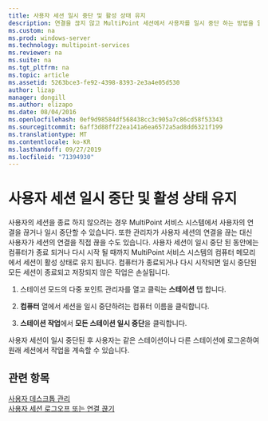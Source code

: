```yaml
---
title: 사용자 세션 일시 중단 및 활성 상태 유지
description: 연결을 끊지 않고 MultiPoint 세션에서 사용자를 일시 중단 하는 방법을 알아봅니다.
ms.custom: na
ms.prod: windows-server
ms.technology: multipoint-services
ms.reviewer: na
ms.suite: na
ms.tgt_pltfrm: na
ms.topic: article
ms.assetid: 5263bce3-fe92-4398-8393-2e3a4e05d530
author: lizap
manager: dongill
ms.author: elizapo
ms.date: 08/04/2016
ms.openlocfilehash: 0ef9d98584df568438cc3c905a7c86cd58f53343
ms.sourcegitcommit: 6aff3d88ff22ea141a6ea6572a5ad8dd6321f199
ms.translationtype: MT
ms.contentlocale: ko-KR
ms.lasthandoff: 09/27/2019
ms.locfileid: "71394930"
---
```

# <a name="suspend-and-leave-user-session-active"></a>사용자 세션 일시 중단 및 활성 상태 유지
사용자의 세션을 종료 하지 않으려는 경우 MultiPoint 서비스 시스템에서 사용자의 연결을 끊거나 일시 중단할 수 있습니다. 또한 관리자가 사용자 세션의 연결을 끊는 대신 사용자가 세션의 연결을 직접 끊을 수도 있습니다. 사용자 세션이 일시 중단 된 동안에는 컴퓨터가 종료 되거나 다시 시작 될 때까지 MultiPoint 서비스 시스템의 컴퓨터 메모리에서 세션이 활성 상태로 유지 됩니다. 컴퓨터가 종료되거나 다시 시작되면 일시 중단된 모든 세션이 종료되고 저장되지 않은 작업은 손실됩니다.  
  
1.  스테이션 모드의 다중 포인트 관리자를 열고 클릭는 **스테이션** 탭 합니다.  
  
2.  **컴퓨터** 열에서 세션을 일시 중단하려는 컴퓨터 이름을 클릭합니다.  
  
3.  **스테이션 작업**에서 **모든 스테이션 일시 중단**을 클릭합니다.  
  
사용자 세션이 일시 중단된 후 사용자는 같은 스테이션이나 다른 스테이션에 로그온하여 원래 세션에서 작업을 계속할 수 있습니다.  
  
## <a name="see-also"></a>관련 항목  
[사용자 데스크톱 관리](manage-user-desktops-using-multipoint-dashboard.md)  
[사용자 세션 로그오프 또는 연결 끊기](Log-off-or-Disconnect-User-Sessions.md)